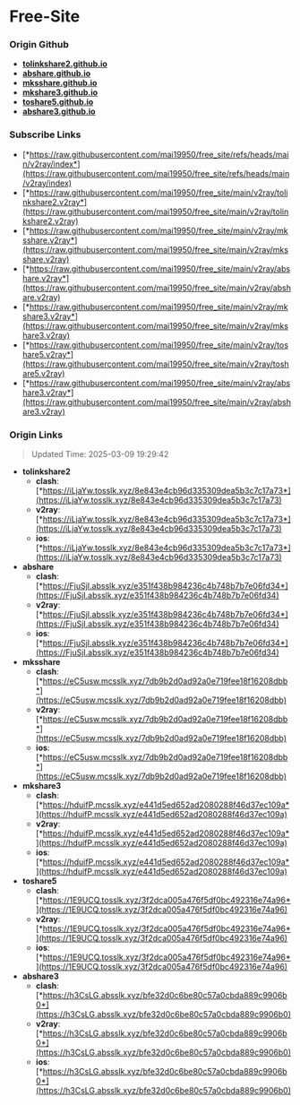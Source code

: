 # Free-Site

### Origin Github

- [**tolinkshare2.github.io**](https://github.com/tolinkshare2/tolinkshare2.github.io)
- [**abshare.github.io**](https://github.com/abshare/abshare.github.io)
- [**mksshare.github.io**](https://github.com/mksshare/mksshare.github.io)
- [**mkshare3.github.io**](https://github.com/mkshare3/mkshare3.github.io)
- [**toshare5.github.io**](https://github.com/toshare5/toshare5.github.io)
- [**abshare3.github.io**](https://github.com/abshare3/abshare3.github.io)

### Subscribe Links

- [*https://raw.githubusercontent.com/mai19950/free_site/refs/heads/main/v2ray/index*](https://raw.githubusercontent.com/mai19950/free_site/refs/heads/main/v2ray/index)
- [*https://raw.githubusercontent.com/mai19950/free_site/main/v2ray/tolinkshare2.v2ray*](https://raw.githubusercontent.com/mai19950/free_site/main/v2ray/tolinkshare2.v2ray)
- [*https://raw.githubusercontent.com/mai19950/free_site/main/v2ray/mksshare.v2ray*](https://raw.githubusercontent.com/mai19950/free_site/main/v2ray/mksshare.v2ray)
- [*https://raw.githubusercontent.com/mai19950/free_site/main/v2ray/abshare.v2ray*](https://raw.githubusercontent.com/mai19950/free_site/main/v2ray/abshare.v2ray)
- [*https://raw.githubusercontent.com/mai19950/free_site/main/v2ray/mkshare3.v2ray*](https://raw.githubusercontent.com/mai19950/free_site/main/v2ray/mkshare3.v2ray)
- [*https://raw.githubusercontent.com/mai19950/free_site/main/v2ray/toshare5.v2ray*](https://raw.githubusercontent.com/mai19950/free_site/main/v2ray/toshare5.v2ray)
- [*https://raw.githubusercontent.com/mai19950/free_site/main/v2ray/abshare3.v2ray*](https://raw.githubusercontent.com/mai19950/free_site/main/v2ray/abshare3.v2ray)

### Origin Links

> Updated Time: 2025-03-09 19:29:42

- **tolinkshare2**
  - **clash**: [*https://iLjaYw.tosslk.xyz/8e843e4cb96d335309dea5b3c7c17a73*](https://iLjaYw.tosslk.xyz/8e843e4cb96d335309dea5b3c7c17a73)
  - **v2ray**: [*https://iLjaYw.tosslk.xyz/8e843e4cb96d335309dea5b3c7c17a73*](https://iLjaYw.tosslk.xyz/8e843e4cb96d335309dea5b3c7c17a73)
  - **ios**: [*https://iLjaYw.tosslk.xyz/8e843e4cb96d335309dea5b3c7c17a73*](https://iLjaYw.tosslk.xyz/8e843e4cb96d335309dea5b3c7c17a73)
- **abshare**
  - **clash**: [*https://FjuSjI.absslk.xyz/e351f438b984236c4b748b7b7e06fd34*](https://FjuSjI.absslk.xyz/e351f438b984236c4b748b7b7e06fd34)
  - **v2ray**: [*https://FjuSjI.absslk.xyz/e351f438b984236c4b748b7b7e06fd34*](https://FjuSjI.absslk.xyz/e351f438b984236c4b748b7b7e06fd34)
  - **ios**: [*https://FjuSjI.absslk.xyz/e351f438b984236c4b748b7b7e06fd34*](https://FjuSjI.absslk.xyz/e351f438b984236c4b748b7b7e06fd34)
- **mksshare**
  - **clash**: [*https://eC5usw.mcsslk.xyz/7db9b2d0ad92a0e719fee18f16208dbb*](https://eC5usw.mcsslk.xyz/7db9b2d0ad92a0e719fee18f16208dbb)
  - **v2ray**: [*https://eC5usw.mcsslk.xyz/7db9b2d0ad92a0e719fee18f16208dbb*](https://eC5usw.mcsslk.xyz/7db9b2d0ad92a0e719fee18f16208dbb)
  - **ios**: [*https://eC5usw.mcsslk.xyz/7db9b2d0ad92a0e719fee18f16208dbb*](https://eC5usw.mcsslk.xyz/7db9b2d0ad92a0e719fee18f16208dbb)
- **mkshare3**
  - **clash**: [*https://hduifP.mcsslk.xyz/e441d5ed652ad2080288f46d37ec109a*](https://hduifP.mcsslk.xyz/e441d5ed652ad2080288f46d37ec109a)
  - **v2ray**: [*https://hduifP.mcsslk.xyz/e441d5ed652ad2080288f46d37ec109a*](https://hduifP.mcsslk.xyz/e441d5ed652ad2080288f46d37ec109a)
  - **ios**: [*https://hduifP.mcsslk.xyz/e441d5ed652ad2080288f46d37ec109a*](https://hduifP.mcsslk.xyz/e441d5ed652ad2080288f46d37ec109a)
- **toshare5**
  - **clash**: [*https://1E9UCQ.tosslk.xyz/3f2dca005a476f5df0bc492316e74a96*](https://1E9UCQ.tosslk.xyz/3f2dca005a476f5df0bc492316e74a96)
  - **v2ray**: [*https://1E9UCQ.tosslk.xyz/3f2dca005a476f5df0bc492316e74a96*](https://1E9UCQ.tosslk.xyz/3f2dca005a476f5df0bc492316e74a96)
  - **ios**: [*https://1E9UCQ.tosslk.xyz/3f2dca005a476f5df0bc492316e74a96*](https://1E9UCQ.tosslk.xyz/3f2dca005a476f5df0bc492316e74a96)
- **abshare3**
  - **clash**: [*https://h3CsLG.absslk.xyz/bfe32d0c6be80c57a0cbda889c9906b0*](https://h3CsLG.absslk.xyz/bfe32d0c6be80c57a0cbda889c9906b0)
  - **v2ray**: [*https://h3CsLG.absslk.xyz/bfe32d0c6be80c57a0cbda889c9906b0*](https://h3CsLG.absslk.xyz/bfe32d0c6be80c57a0cbda889c9906b0)
  - **ios**: [*https://h3CsLG.absslk.xyz/bfe32d0c6be80c57a0cbda889c9906b0*](https://h3CsLG.absslk.xyz/bfe32d0c6be80c57a0cbda889c9906b0)
